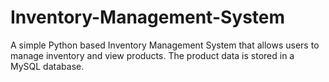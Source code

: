 # Inventory-Management-System
A simple Python based Inventory Management System that allows users to manage inventory and view products. The product data is stored in a MySQL database. 
